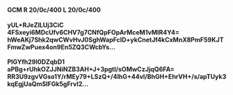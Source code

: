 #### GCM R 20/0c/400 L 20/0c/400
**yUL+RJeZILUj3CiC**<br/>**4FSxeyi6MDcUfv6CHV7g7CNfQpFOpArMceM1vMIR4Y4=**<br/>**hWeAKj7Shk2qwCWvHvJ0SghWapFcID+ykCnetJf4kCxMnX8PmF59KJTFmwZwPuex4on9En5ZQ3CWcbYs...**<br/><br/>
**PlGYfh29l0DZqbD1**<br/>**aPBg+rUhkOZJJNiNZB3AH+J+3pgtl/sOMwCzJjqQ6FA=**<br/>**RR3U9zgvVGso1Y/rMEy79+LSzQ+/4lhG+44vI/BhGH+EhrVH+/s/apTUyk3kqEgjUaQmSIFGk5gFrvI2...**
